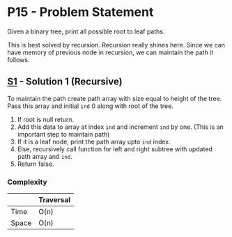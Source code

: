 # P15 - Problem Statement
Given a binary tree, print all possible root to leaf paths.

This is best solved by recursion. Recursion really shines here. Since we can have memory of previous node in recursion, we can maintain the path it follows.
## [S1](https://github.com/Lakshitnagar/DS-ALGO/blob/master/ds/binaryTree/p15/S1.java) - Solution 1 (Recursive)
To maintain the path create path array with size equal to height of the tree. Pass this array and initial `ind` 0 along with root of the tree.
1. If root is null return.
2. Add this data to array at index `ind` and increment `ind` by one. (This is an important step to maintain path)
3. If it is a leaf node, print the path array upto `ind` index.
4. Else, recursively call function for left and right subtree with updated path array and `ind`.
5. Return false.

### Complexity

|               | Traversal     |
| ------------- | ------------- |
| Time          | O(n)          |
| Space         | O(n)          |
